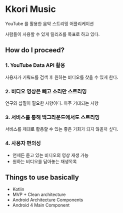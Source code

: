 # Kkori Music

YouTube 를 활용한 음악 스트리밍 어플리케이션

사람들이 사용할 수 있게 릴리즈를 목표로 하고 있다.

## How do I proceed?

### 1. YouTube Data API 활용

사용자가 키워드를 검색 후 원하는 비디오를 찾을 수 있게 한다.

### 2. 비디오 영상은 빼고 소리만 스트리밍

연구와 삽질이 필요한 사항이다.
아주 기대되는 사항

### 3. 서비스를 통해 백그라운드에서도 스트리밍

서비스를 제대로 활용할 수 있는 좋은 기회가 되지 않을까 싶다.

### 4. 사용자 편의성 

* 언제든 듣고 있는 비디오의 영상 재생 가능
* 원하는 비디오를 담아놓는 재생목록

## Things to use basically
* Kotlin
* MVP + Clean architecture
* Android Architecture Components
* Android 4 Main Component
